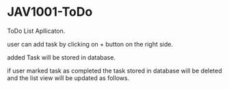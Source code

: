 # JAV1001-ToDo

ToDo List Apllicaton.

user can add task by clicking on + button on the right side.

added Task will be stored in database.

if user marked task as completed the task stored in database will be deleted and the list view will be updated as follows.
